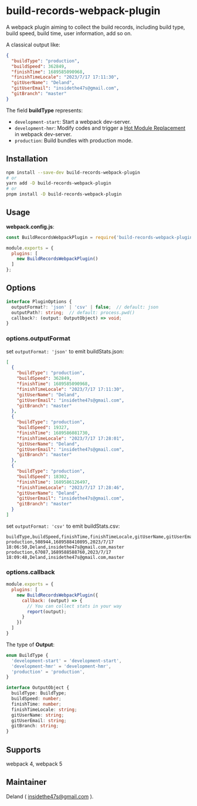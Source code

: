 # build-records-webpack-plugin

A webpack plugin aiming to collect the build records, including build type, build speed, build time, user information, add so on.

A classical output like:

```json
{
  "buildType": "production",
  "buildSpeed": 362849,
  "finishTime": 1689585090968,
  "finishTimeLocale": "2023/7/17 17:11:30",
  "gitUserName": "Deland",
  "gitUserEmail": "insidethe47s@gmail.com",
  "gitBranch": "master"
}
```

The field **buildType** represents:

- `development-start`: Start a webpack dev-server.
- `development-hmr`: Modify codes and trigger a [Hot Module Replacement](https://webpack.js.org/concepts/hot-module-replacement/) in webpack dev-server.
- `production`: Build bundles with production mode.

## Installation

```bash
npm install --save-dev build-records-webpack-plugin
# or
yarn add -D build-records-webpack-plugin
# or
pnpm install -D build-records-webpack-plugin
```

## Usage

**webpack.config.js**:

```js
const BuildRecordsWebpackPlugin = require('build-records-webpack-plugin');

module.exports = {
  plugins: [
    new BuildRecordsWebpackPlugin()
  ]
};
```

## Options

```ts
interface PluginOptions {
  outputFormat?: 'json' | 'csv' | false;  // default: json
  outputPath?: string;  // default: process.pwd()
  callback?: (output: OutputObject) => void;
}
```

### options.outputFormat

set `outputFormat: 'json'` to emit buildStats.json:

```json
[
  {
    "buildType": "production",
    "buildSpeed": 362849,
    "finishTime": 1689585090968,
    "finishTimeLocale": "2023/7/17 17:11:30",
    "gitUserName": "Deland",
    "gitUserEmail": "insidethe47s@gmail.com",
    "gitBranch": "master"
  },
  {
    "buildType": "production",
    "buildSpeed": 19327,
    "finishTime": 1689586081730,
    "finishTimeLocale": "2023/7/17 17:28:01",
    "gitUserName": "Deland",
    "gitUserEmail": "insidethe47s@gmail.com",
    "gitBranch": "master"
  },
  {
    "buildType": "production",
    "buildSpeed": 18302,
    "finishTime": 1689586126497,
    "finishTimeLocale": "2023/7/17 17:28:46",
    "gitUserName": "Deland",
    "gitUserEmail": "insidethe47s@gmail.com",
    "gitBranch": "master"
  }
]
```

set `outputFormat: 'csv'` to emit buildStats.csv:

```csv
buildType,buildSpeed,finishTime,finishTimeLocale,gitUserName,gitUserEmail,gitBranch
production,508944,1689588410895,2023/7/17 18:06:50,Deland,insidethe47s@gmail.com,master
production,67087,1689588588760,2023/7/17 18:09:48,Deland,insidethe47s@gmail.com,master
```

### options.callback

```js
module.exports = {
  plugins: [
    new BuildRecordsWebpackPlugin({
      callback: (output) => {
        // You can collect stats in your way
        report(output);
      }
    })
  ]
}
```

The type of **Output**:

```ts
enum BuildType {
  'development-start' = 'development-start',
  'development-hmr' = 'development-hmr',
  'production' = 'production',
}

interface OutputObject {
  buildType: BuildType;
  buildSpeed: number;
  finishTime: number;
  finishTimeLocale: string;
  gitUserName: string;
  gitUserEmail: string;
  gitBranch: string;
}
```


## Supports

webpack 4, webpack 5

## Maintainer

Deland ( insidethe47s@gmail.com ).
